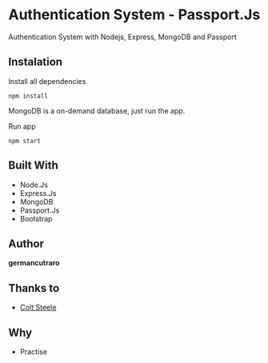 # Authentication System - Passport.Js

Authentication System with Nodejs, Express, MongoDB and Passport

## Instalation

Install all dependencies

```
npm install
```

MongoDB is a on-demand database, just run the app.

Run app

```
npm start
```

## Built With

* Node.Js
* Express.Js
* MongoDB
* Passport.Js
* Bootstrap

## Author

**germancutraro**

## Thanks to

* [Colt Steele](https://www.udemy.com/user/coltsteele/)

## Why

* Practise
